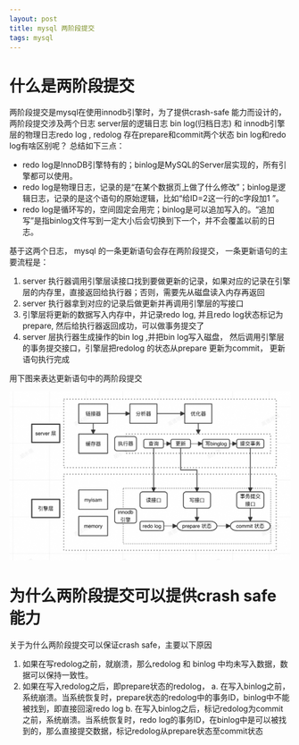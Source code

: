 ```yaml
---
layout: post
title: mysql 两阶段提交
tags: mysql
---
```


# 什么是两阶段提交
两阶段提交是mysql在使用innodb引擎时，为了提供crash-safe 能力而设计的，两阶段提交涉及两个日志
server层的逻辑日志 bin log(归档日志) 和 innodb引擎层的物理日志redo log , redolog 存在prepare和commit两个状态
bin log和redo log有啥区别呢？ 总结如下三点：
* redo log是InnoDB引擎特有的；binlog是MySQL的Server层实现的，所有引擎都可以使用。
* redo log是物理日志，记录的是“在某个数据页上做了什么修改”；binlog是逻辑日志，记录的是这个语句的原始逻辑，比如“给ID=2这一行的c字段加1 ”。
* redo log是循环写的，空间固定会用完；binlog是可以追加写入的。“追加写”是指binlog文件写到一定大小后会切换到下一个，并不会覆盖以前的日志。


基于这两个日志， mysql 的一条更新语句会存在两阶段提交， 一条更新语句的主要流程是：
1. server 执行器调用引擎层读接口找到要做更新的记录，如果对应的记录在引擎层的内存里，直接返回给执行器；否则，需要先从磁盘读入内存再返回
2. server 执行器拿到对应的记录后做更新并再调用引擎层的写接口
3. 引擎层将更新的数据写入内存中，并记录redo log, 并且redo log状态标记为prepare, 然后给执行器返回成功，可以做事务提交了
4. server 层执行器生成操作的bin log ,并把bin log写入磁盘， 然后调用引擎层的事务提交接口，引擎层把redolog 的状态从prepare 更新为commit， 更新语句执行完成

用下图来表达更新语句中的两阶段提交

![mysql](/image/mysql-two-phase-commit.jpg)






# 为什么两阶段提交可以提供crash safe 能力

关于为什么两阶段提交可以保证crash safe，主要以下原因
1. 如果在写redolog之前，就崩溃，那么redolog 和 binlog 中均未写入数据，数据可以保持一致性。
2. 如果在写入redolog之后，即prepare状态的redolog，
    a. 在写入binlog之前，系统崩溃。当系统恢复时，prepare状态的redolog中的事务ID，binlog中不能被找到，即直接回滚redo log
    b. 在写入binlog之后，标记redolog为commit之前，系统崩溃。当系统恢复时，redo log的事务ID，在binlog中是可以被找到的，那么直接提交数据，标记redolog从prepare状态至commit状态




